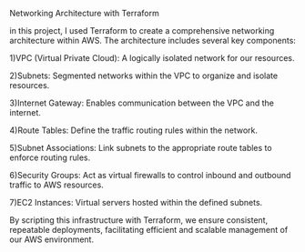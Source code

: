 Networking Architecture with Terraform

in this project, I used Terraform to create a comprehensive networking architecture within AWS. The architecture includes several key components:

1)VPC (Virtual Private Cloud): A logically isolated network for our resources.

2)Subnets: Segmented networks within the VPC to organize and isolate resources.

3)Internet Gateway: Enables communication between the VPC and the internet.

4)Route Tables: Define the traffic routing rules within the network.

5)Subnet Associations: Link subnets to the appropriate route tables to enforce routing rules.

6)Security Groups: Act as virtual firewalls to control inbound and outbound traffic to AWS resources.

7)EC2 Instances: Virtual servers hosted within the defined subnets.

By scripting this infrastructure with Terraform, we ensure consistent, repeatable deployments, facilitating efficient and scalable management of our AWS environment.
